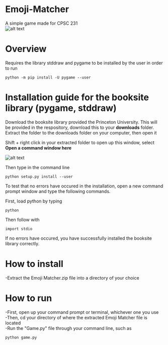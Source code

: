 # Emoji-Matcher
A simple game made for CPSC 231 \
![alt text](https://i.gyazo.com/cf7a90f058c92d7e3044800838eaf253.png)

# Overview
Requires the library stddraw and pygame to be installed by the user in order to run
```
python -m pip install -U pygame --user
```
# Installation guide for the booksite library (pygame, stddraw)
Download the booksite library provided the Princeton University. This will be provided in the respository, download this to your **downloads** folder. \
Extract the folder to the downloads folder on your computer, then open it 

Shift + right click in your extracted folder to open up this window, select **Open a command window here** 

![alt text](https://i.gyazo.com/aa05eecfb01da0c6d039adacc4c7ebf4.png) 

Then type in the command line
```
python setup.py install --user
```

To test that no errors have occured in the installation, open a new command prompt window and type the following commands.

First, load python by typing 
```
python
```
Then follow with
```
import stdio
```
If no errors have occured, you have successfully installed the booksite library correctly. 

# How to install
-Extract the Emoji Matcher.zip file into a directory of your choice

# How to run 
-First, open up your command prompt or terminal, whichever one you use \
-Then, cd your directory of where the extracted Emoji Matcher file is located \
-Run the "Game.py" file through your command line, such as 
```
python game.py
```
